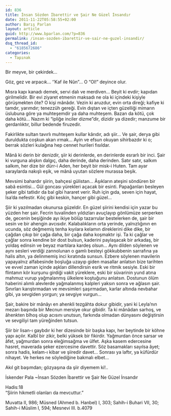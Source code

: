 ```yaml
---
id: 836
title: İnsan Sözden İbarettir ve Şair Ne Güzel İnsandır
date: 2011-11-22T05:58:55+02:00
author: Barış Parlan
layout: article
guid: http://www.bparlan.com/?p=836
permalink: /insan-sozden-ibarettir-ve-sair-ne-guzel-insandir/
dsq_thread_id:
  - "6185672686"
categories:
  - Tapınak
---
```


Bir meyve, bir çekirdek&#8230;

Göz, gez ve arpacık&#8230; ‘&#8217;Kaf ile Nûn&#8221;&#8230; O &#8220;Ol!&#8221; deyince olur.

<!--more-->

Mısra kapı kanadı demek, servi dalı ve merdiven&#8230; Beyit ki evdir; kapıdan girilmelidir. Bir evi ziyaret etmenin maksadı ne ola ki içindeki kişiyle görüşmekten öte? O kişi mânâdır. Vezin ki aruzdur, evin orta direği; kafiye ki tamdır, yarımdır; tenezzüh gereği. Evin dıştan ve içten güzelliği mimarın üslubuna göre ya muhteşemdir ya daha muhteşem. Bazan da kötü, çok daha kötü&#8230; Nazım ki &#8220;ipliğe inciler dizme&#8221;dir, dizidir ya dizedir; manzume bir gerdanlıktır, billur bedende firuzedir.

Fakirlikte sultan tavırlı muhteşem kullar kârıdır, adı şiir&#8230; Ve şair, derya gibi duruldukta coşkun akan ırmak&#8230; Ayin ve efsun okuyan sihirbazdır ki o; berrak sözleri kulağına hep cennet hurileri fısıldar.

Mânâ ki derin bir denizdir, şiir ki derinlerde, en derinlerde esrarlı bir inci. Şair ki vurguna alışkın dalgıç, daha derinde, daha derinden. Satır satır, salkım salkım, her dize bir dürr-i Aden, her beyit bir misk-i Huten. Tam ayar saraylarda nakışlı eşik, ve mânâ uyutan sözlere murassa beşik.

Mevsimi bahardır şiirin, bahçesi gülistan&#8230; Âşıkların ateşini söndüren bir sabâ esintisi&#8230; Gül goncası yürekleri açacak bir esinti. Papağanları besleyen şeker gibi tatlıdır da bal gibi hararet verir. Ruh için gıda, seven için hayat, İsa&#8217;da nefestir. Kılıç gibi keskin, hançer gibi güzel&#8230;

Şiir ki yazılmadan okunursa güzeldir. En güzel şiirini kendisi için yazar bu yüzden her şair. Fecrin tuvalinden yıldızları avuçlayıp gönlümüze serperken de, gecenin beşiğinde ayı ikiye bölüp tazarrular bestelerken de, şair bir sesin ve bir ahengin avcısıdır. Kalabalıkların orta yerinde, yalnızlığının en ucunda, söz değmemiş tenha kıyılara kelamın direklerini dike dike, bir çağdan çıkıp bir çağa daha, bir çağa daha koşmaktır işi. Ta ki çağlar ve çağlar sonra kendine bir dost bulsun, kaderini paylaşacak bir arkadaş, bir yoldaş edinsin ve beyaz martılara kardeş olsun&#8230; Aynı dilden söylenen ve aynı sesleri verdiği zannolunan o gamlı besteyi gökkubbenin sarrafına ya halis altın, ya delinmemiş inci kıratında sunsun. Ezbere söylenen mavilerin yapayalnız alfabesinde boşluğa uzayıp giden masallar anlatsın bize tarihten ve evvel zaman içinde aşkları dillendirsin esrik ve ritmik sesiyle. Eski bir flintanın kör kurşunu girdiği vakit yüreklere, eski bir süvarinin yund atına mahmuz vurup yağmalanmış ülkelere koştuğunu anlatsın. Dostunun ölüm haberini alımlı alevlerde yağmalanmış kalpleri yaksın sonra ve ağlasın şair. Sınırları karıştırmadan ve mevsimleri şaşırmadan, karlar altında nevbahar gibi, ya sevgiden yorgun; ya sevgiye vurgun&#8230;

Şair, bakire bir mânâyı en ahenkli tezgâhta dokur gibidir, yani ki Leyla&#8217;nın mezarı başında bir Mecnun mersiye okur gibidir. Ta ki mânâdan sarhoş, ve âhenkten bîhoş olup acısını unutsun, farkında olmadan dünyasını değiştirsin ve sevgiliyi tam yüreğinden tutsun.

Şiir bir lisan-ı gaybdır ki her dizesinde bir başka kapı, her beytinde bir köhne yapı açılır. Kalbî bir zikir, belki yüksek bir fikirdir. Yağmurdan önce sarsar ve âfet, yağmurdan sonra eleğimsağma ve ülfet. Aşka kasem edercesine hasret, maverada şeker ezercesine davettir. Söz basamakları sayılsa âyet; sonra hadis, kelam-ı kibar ve şiiredir davet&#8230; Sonrası ya laftır, ya küfürdür nihayet. Ve herkes ne söylediğine bakmalı elbet&#8230;

Akıl git başımdan; gözyaşına da şiir diyemem ki!..

İskender Pala ~İnsan Sözden İbarettir ve Şair Ne Güzel İnsandır

Hadis:18  
&#8220;Şiirin hikmetli olanları da mevcuttur.&#8221;

Muvatta II, 986; Müsned (Ahmed b. Hanbel) I, 303; Sahih-i Buhari VII, 30; Sahih-i Müslim I, 594; Mesnevi III. b.4079
